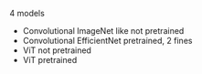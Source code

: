 4 models 

- Convolutional ImageNet like not pretrained 
- Convolutional EfficientNet pretrained, 2 fines
- ViT not pretrained 
- ViT pretrained 